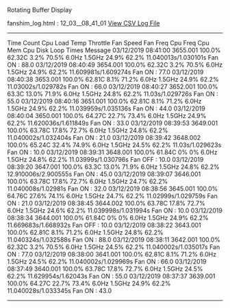 Rotating Buffer Display

fanshim\_log.html : 12\_03\_\_08\_41\_01 [View CSV Log
File](log/11_30__09_00_40_fanshim_lg.csv)

  --------------------- ---------- ---------- -------- ---------- ----------- ---------- ---------- --------- ---------- ---------------------- ----------------
  Time                  Count      Cpu Load   Temp     Throttle   Fan Speed   Fan Freq   Cpu Freq   Cpu Mem   Cpu Disk   Loop Times             Message
  03/12/2019 08:41:00   3655.001   100.0%     62.32C   3.2%       70.5%       6.0Hz      1.5GHz     24.9%     62.2%      11.040013s/1.030101s   Fan ON : 88.0
  03/12/2019 08:40:49   3654.001   100.0%     62.32C   3.2%       70.5%       6.0Hz      1.5GHz     24.9%     62.2%      11.609981s/1.609274s   Fan ON : 77.0
  03/12/2019 08:40:38   3653.001   100.0%     62.81C   8.1%       71.2%       6.0Hz      1.5GHz     24.9%     62.2%      11.03002s/1.029782s    Fan ON : 66.0
  03/12/2019 08:40:27   3652.001   100.0%     63.3C    13.0%      71.9%       6.0Hz      1.5GHz     24.8%     62.2%      11.03s/1.029726s       Fan ON : 55.0
  03/12/2019 08:40:16   3651.001   100.0%     62.81C   8.1%       71.2%       6.0Hz      1.5GHz     24.9%     62.2%      11.039959s/1.035136s   Fan ON : 44.0
  03/12/2019 08:40:04   3650.001   100.0%     64.27C   22.7%      73.4%       6.0Hz      1.5GHz     24.9%     62.2%      11.620036s/1.611849s   Fan ON : 33.0
  03/12/2019 08:39:53   3649.001   100.0%     63.78C   17.8%      72.7%       6.0Hz      1.5GHz     24.8%     62.2%      11.040002s/1.032404s   Fan ON : 21.0
  03/12/2019 08:39:42   3648.002   100.0%     65.24C   32.4%      74.9%       6.0Hz      1.5GHz     24.5%     62.2%      11.03s/1.029623s       Fan ON : 10.0
  03/12/2019 08:39:31   3648.001   100.0%     61.84C   0%         0%          6.0Hz      1.5GHz     24.8%     62.2%      11.03999s/1.030796s    Fan OFF : 10.0
  03/12/2019 08:39:20   3647.001   100.0%     63.3C    13.0%      71.9%       6.0Hz      1.5GHz     24.8%     62.2%      12.910006s/2.900555s   Fan ON : 45.0
  03/12/2019 08:39:07   3646.001   100.0%     63.78C   17.8%      72.7%       6.0Hz      1.5GHz     24.7%     62.2%      11.040008s/1.02981s    Fan ON : 32.0
  03/12/2019 08:38:56   3645.001   100.0%     64.76C   27.6%      74.1%       6.0Hz      1.5GHz     24.7%     62.2%      11.02999s/1.029759s    Fan ON : 21.0
  03/12/2019 08:38:45   3644.002   100.0%     63.78C   17.8%      72.7%       6.0Hz      1.5GHz     24.6%     62.2%      11.039998s/1.031994s   Fan ON : 10.0
  03/12/2019 08:38:34   3644.001   100.0%     61.84C   0%         0%          6.0Hz      1.5GHz     24.9%     62.2%      11.669683s/1.668932s   Fan OFF : 10.0
  03/12/2019 08:38:22   3643.001   100.0%     62.81C   8.1%       71.2%       6.0Hz      1.5GHz     24.8%     62.2%      11.040324s/1.032588s   Fan ON : 88.0
  03/12/2019 08:38:11   3642.001   100.0%     62.32C   3.2%       70.5%       6.0Hz      1.5GHz     24.5%     62.2%      11.040002s/1.035017s   Fan ON : 77.0
  03/12/2019 08:38:00   3641.001   100.0%     62.81C   8.1%       71.2%       6.0Hz      1.5GHz     24.5%     62.2%      11.040002s/1.029969s   Fan ON : 66.0
  03/12/2019 08:37:49   3640.001   100.0%     63.78C   17.8%      72.7%       6.0Hz      1.5GHz     24.5%     62.2%      11.629954s/1.62043s    Fan ON : 55.0
  03/12/2019 08:37:37   3639.001   100.0%     64.27C   22.7%      73.4%       6.0Hz      1.5GHz     24.9%     62.2%      11.040028s/1.033345s   Fan ON : 43.0
  --------------------- ---------- ---------- -------- ---------- ----------- ---------- ---------- --------- ---------- ---------------------- ----------------


